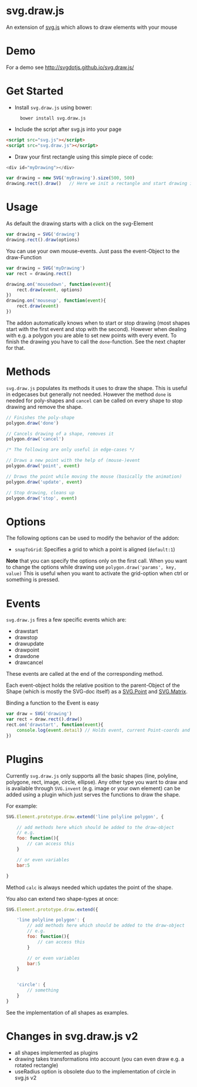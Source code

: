 svg.draw.js
===========

An extension of [svg.js](https://github.com/svgdotjs/svg.js) which allows to draw elements with your mouse

# Demo

For a demo see http://svgdotjs.github.io/svg.draw.js/

# Get Started

- Install `svg.draw.js` using bower:

		bower install svg.draw.js

- Include the script after svg.js into your page

```html
<script src="svg.js"></script>
<script src="svg.draw.js"></script>
```

- Draw your first rectangle using this simple piece of code:

```js
<div id="myDrawing"></div>

var drawing = new SVG('myDrawing').size(500, 500)
drawing.rect().draw()	// Here we init a rectangle and start drawing it
```

# Usage

As default the drawing starts with a click on the svg-Element

```js
var drawing = SVG('drawing')
drawing.rect().draw(options)
```

You can use your own mouse-events. Just pass the event-Object to the draw-Function

```js
var drawing = SVG('myDrawing')
var rect = drawing.rect()

drawing.on('mousedown', function(event){
	rect.draw(event, options)
})
drawing.on('mouseup', function(event){
	rect.draw(event)
})
```

The addon automatically knows when to start or stop drawing (most shapes start with the first event and stop with the second).
However when dealing with e.g. a polygon you are able to set new points with every event. To finish the drawing you have to call the `done`-function.
See the next chapter for that.

# Methods

`svg.draw.js` populates its methods it uses to draw the shape. This is useful in edgecases but generally not needed. However the method `done` is needed for poly-shapes and `cancel` can be called on every shape to stop drawing and remove the shape.

```js
// Finishes the poly-shape
polygon.draw('done')

// Cancels drawing of a shape, removes it
polygon.draw('cancel')

/* The following are only useful in edge-cases */

// Draws a new point with the help of (mouse-)event
polygon.draw('point', event)

// Draws the point while moving the mouse (basically the animation)
polygon.draw('update', event)

// Stop drawing, cleans up
polygon.draw('stop', event)
```

# Options

The following options can be used to modify the behavior of the addon:

- `snapToGrid`: Specifies a grid to which a point is aligned (`default:1`)

**Note** that you can specify the options only on the first call. When you want to change the options while drawing use `polygon.draw('params', key, value)` This is useful when you want to activate the grid-option when ctrl or something is pressed.

# Events

`svg.draw.js` fires a few specific events which are:

- drawstart
- drawstop
- drawupdate
- drawpoint
- drawdone
- drawcancel

These events are called at the end of the corresponding method.

Each event-object holds the relative position to the parent-Object of the Shape (which is mostly the SVG-doc itself) as a [SVG.Point](https://svgjs.com/docs/2.7/classes/#svg-point) and [SVG.Matrix](https://svgjs.com/docs/2.7/classes/#svg-matrix).

Binding a function to the Event is easy

```js
var draw = SVG('drawing')
var rect = draw.rect().draw()
rect.on('drawstart', function(event){
	console.log(event.detail) // Holds event, current Point-coords and matrix
})
```

# Plugins

Currently `svg.draw.js` only supports all the basic shapes (line, polyline, polygone, rect, image, circle, ellipse).
Any other type you want to draw and is available through `SVG.invent` (e.g. image or your own element) can be added using a plugin which just serves the functions to draw the shape.

For example:

```js
SVG.Element.prototype.draw.extend('line polyline polygon', {

	// add methods here which should be added to the draw-object
	// e.g.
	foo: function(){
		// can access this
	}

	// or even variables
	bar:5

}
```

Method `calc` is always needed which updates the point of the shape.

You also can extend two shape-types at once:

```js
SVG.Element.prototype.draw.extend({

	'line polyline polygon': {
		// add methods here which should be added to the draw-object
		// e.g.
		foo: function(){
			// can access this
		}

		// or even variables
		bar:5
	}


	'circle': {
		// something
	}
}
```

See the implementation of all shapes as examples.


# Changes in svg.draw.js v2

- all shapes implemented as plugins
- drawing takes transformations into account (you can even draw e.g. a rotated rectangle)
- useRadius option is obsolete duo to the implementation of circle in svg.js v2
